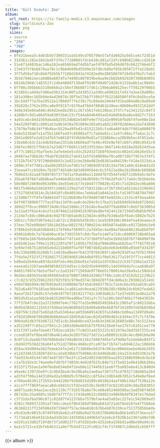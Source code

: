 ```yaml
---
title: 'Girl Scouts: Zoo'
album:
  url_root: https://is-family-media.s3.amazonaws.com/images
  slug: GirlScouts-Zoo
  type: png
  sizes:
  - source
  - "256"
  - "768"
  images:
  - 0f431beea5c4d63b5b7309331a1d149cd705798e57afda6825a565ce4c72d51d
  - 31d361c201e1841bd5f3f6c77180001fdcb410cdd1a72dfcb98b82286ccd2618
  - 51e671d483bac146a262ea656b9ad74d5bfaefdf9fbd5456d0f0c6622746ebf2
  - 17e6375f8e6678aa78c1c9b84b99bd5599e1b7dbc6d8ef03b305872ffa218a91
  - 3f75d59af10c6b6792b5b77188d1843a74182ed9e28658670f2845df0a7cfab3
  - 3b5679462aecab886a687dfa744981807039be0aa9e2b82b692920f398b8d055
  - 6824b2968c148352fc24bd400d7130e0f9190f49d071428cb131ba8b1ac9849c
  - 6f708c305bbb3318b668a2c56e736b8871fdb1c19b6ab60125ecf759229f06b5
  - 4238b5ca44da7486ed361314c00fa3438511a340ca4982b1fe917a3ee19a80bc
  - 181a396ec165b9de4a42b07dc30f5e17bb7f39b3ff632168500f4f6c8a5bce5e
  - 1bc54df77a7ba29522e170b0df77e239c75c89ede24644fd1bad64a06c8a89a9
  - 35b828c2762e395ca8e9f8157c91f6a47b64f80d61b28eec48606e4932162ddf
  - 44de345e04a648c4b4d2eebb2951c2671561feb120bac3f3fcfa1341152c64f3
  - 4108bfc9d1a86d59a830f2bdc23cf544a8446493ad24a9d56dea8ea9d27c71b3
  - 4a93cebc0441569abab8259134b02e540fe9e77d1d2e99910fbd6f4fee98e1bd
  - 54e5289fd01cd001a53a9b3438a781089e385a01a8d22d8702d60ea2da743898
  - 17079e7b8b34ff9b4bac9529a49fbd3c815212b5cfad6a60f4db7f983a000979
  - 6a6e5238a6fa1af5b1160fea97c65805af7c7ab4a81cc1a47c49acffa6ac1c7c
  - 2841e869fe2e031dfb57e0618747dbb0d9e81af3288b6eca20b9b5ec4f451ebc
  - 13be60c63c31c64b5b9ae2351de18684adffe46c493e9ef87c697c490c0541c9
  - 296fec9031ffb8cb7a23d67ff666111d533553dac366f144c6d18a282624d5aa
  - af77c10811fbaf5e4c3afe4ebe5cd3c25243272b0f93edcbc002e516626e55c5
  - 10407aa7d6626cf0abf81b65b27a6413a5fd34009be70cad0710b77957e3f4f1
  - 5712b75473797290db8b93c2e822cbe2b0a982bd0383a40d159cf418e1515dca
  - 1896c3f4f7d01cdadd6285551ef4817af38b9d97d18119a7561ab9c818e6d1d3
  - 33eea47ccb5d94c7b28f74b540cb8348995644c6c5f621ed8e2619b84c6898b0
  - 7b0bd3c82aa87b89785f377d31af0ab40a111b047b7d544feddf210b9a5cdafe
  - 35ba6f0766fa9b8baafe44b6d82cb6196d0569c75f0e2dfeb717a6dc3b3b6e9a
  - 58e988f2669bd953d90c16e55e6cb77e10447770028c4145c71d28d2ec06a886
  - 001f54860a5d410397c1d601329a37a5758311bbcaf3bf39d1a021de23296d43
  - 1752756563814c2b10418fc6b40536ec7eb6a83a0442e33cfa5307548704798f
  - 12380bf77f4fef8d6434f73228b830efbf94d07d8f4e8d34cc1531c074aaa44e
  - 6df40730966777facd7da13df0caa8cde204c9c17ba313a569dd926de8728dd2
  - 389d27f8cec9909734d8c59a21866c1f2b14bc8aa587f9ab0047c0eb7363005d
  - 3a12ad3f61e4c6e2fa10746b21d204526385ded8efd2441267150d5db85bf054
  - 2134e7c84cc006ab8c0d2f87db5ab46323d24cdd9a7b346a5bf8a4c5882e7b25
  - 58b1ccfdb3fd07b4e21a672c13b02b5d3b39cc1ea9289106c0044fea43eaeecd
  - 57eec792e99bb6f16b18d26ac0822f81f90d224c405b874a686ce9272bbdc5e9
  - 3780b2e910a03db0e81174f60a756997c2a7d45ec4a404a7b6e686236a8b0f0f
  - 45861b9b9c7a78a0d0ac03e7302556fc8dcfbefe14dfa72dcc09069738b403ad
  - 67fb05e1b678dda5b0ad664774714d7a7373b0f5fed3e3b9d2d876f74b098f9b
  - a45b461eecf99e11391220fa7071285b1f9336af866d09aab82bacf7f82f9510
  - 5e94e7d6751dd565ebd221bd60f5af0ff007db82a8ede63e6086a93e0fd3420f
  - 64c338dd882b206b7c1e018ad0eee7b423f0766389fcabe9293dfaa7d7b1760d
  - 7fda5e2f523f2f928d17f22059d651064db8f051f0e536177a19f2f77cc44913
  - bd0eda5b44ea897da3ddfebc49e2b6e91e7a562a1d7d36e22c5357250a1a2315
  - eaeea613287aee8d9858d3254d5ec1cbd245e949905c14d3456da7ccaa6d6a9f
  - 84051f087e78e5af9afcc2ad334771569de9778eb51700014ed3ba9a1c50eb1d
  - 96d4ec885655e46304803e816f080f348b342062ff96c2a9cd7d192b21229b21
  - c7c023c935259622937925f03c979ed374c389d20ffd4c8d6a3c293082a514dc
  - e904f86b994c96f6959e9333080947bf45dc09837763c72e4cbbc692a019cab5
  - 782a6a497fb181ee36b44dc2ca8b1adc0eaa622938b285c989b24c6b02feab62
  - 9aeaf2b1f26d5c5fe5d63977bf2819217742c3403b8b3cf1e37eb951e48a2a79
  - 985d5d2a1aa5865b482520070ead0be7341a7c717a106c50df46b17f4643029c
  - 77f37b47c0e22a3723d9d7e4c77627fa35e906854926b43c2965af1c08232bba
  - 9695420d4211545374d0ae3de8680dd326469a049e4b8fbf341895feb5b859bd
  - c68758c126d75e02ab35a534b4aca655b68914265fa1d46bcbd0aa1349fd9a8c
  - ef82d10048f88d88db88ddae518d59ab3aec82d1d99b483cb3d4ec5fc7cf470e
  - 906da01db3f83d67217d51c8c20a8dbce431e4b3e3461626803e08c7dc5123ea
  - a352249f7c03a13f941c2c1601db0e6b91b75f03423be6fae17b7c6191cee778
  - b31f2971e9afdae01f592eca928c77c8d31a4255225c621976e3bd356f255ced
  - ccee810fef8bea07d0a461a6a3e285f56273d72a1a98893cb10c4ecdb01b6a96
  - 9c0f13cdae6b756f60b6e8e749a8b5615b1fd487465efaf9d8efe1deb8e843f2
  - cbdd43fb38d236a04fa751d27904c404bcdfca973ef1b7e71eb94612ac106b6b
  - 858ac93d904a382fb4eb24fe2e61713866be563f4c983ac000ddaebe4b4b3455
  - e12433461528d8fd47eca5e830bb3754966cdcb446dbd8c24a153cbd53362a7b
  - fda933e49144746f4e8f3877be3fc22e82d0234b505baa2932380b998edc6a18
  - c1a7b192e3c74aee0efd87bf74859c4e02df625c84b71375e821e9b410bb204a
  - 9153f1755ae1a94f6e8e034e84f2eeb0e127445b31ee6ff5a665e6e413c840d4
  - a9ae6c13972be0fc3c9bd3ba4c9e20ba6e2ae0aa73671f5cd7032718e685a264
  - ad3f47f06a1443189ad2a3d88d5c5f04d2cc8f5da13db54d67852c549e8ef6e4
  - e760ae453011f3555cb44220b7920d833d109c6018b24aaf40b13daf7538a12e
  - a1ce7fff869faeaca8dce9415c5fd2ea5536c3bd93fdc822451b9cd8a3b83852
  - a6071aa8c94aa1ace2b1139c7f316576a6e79ce88a952460580ac3ad598f4659
  - d6742bc35a4605c16d6f477ff2c17416e0622c60d023a9869bddf8347e176dad
  - c3731dafba590c871c02dd7f41237bba7579bfae4ad3a92ec227e1c542969ad3
  - d382c7689372391af74dccdee5f864168df00bab81d721e6f8ed16fe4ff5b8eb
  - d63b0221ff234508420f194d7f57acb6e810c676beb07b339ce75137505bb4da
  - e9c63e9c0015c074976916e62cdfdd0a9a57b36378b86b9a8bb1e052f3eece1f
  - 71734a814be01b1b4ad3db34c24550bb14496547a2e6cbf828b1e3367a40e7d6
  - ed191a13d82f19fdbf3f1dd01377cdfd281e9c4252e6a156bd1a48be90ad4cdc
  - ba1c5721ce32bfeb4b311a9e77b34d7213fcd02cf4cf1f4967c2dbbd1c656fff
---
```

{{< album >}}
